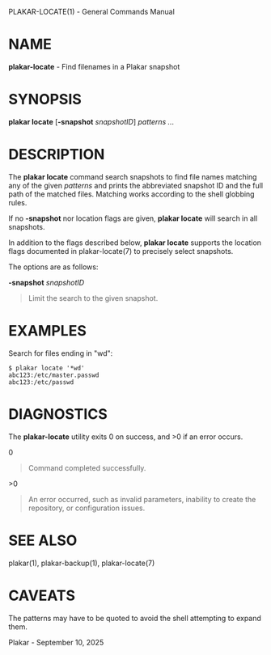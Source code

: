 PLAKAR-LOCATE(1) - General Commands Manual

# NAME

**plakar-locate** - Find filenames in a Plakar snapshot

# SYNOPSIS

**plakar&nbsp;locate**
\[**-snapshot**&nbsp;*snapshotID*]
*patterns&nbsp;...*

# DESCRIPTION

The
**plakar locate**
command search snapshots to find file names matching any of the given
*patterns*
and prints the abbreviated snapshot ID and the full path of the
matched files.
Matching works according to the shell globbing rules.

If no
**-snapshot**
nor location flags are given,
**plakar locate**
will search in all snapshots.

In addition to the flags described below,
**plakar locate**
supports the location flags documented in
plakar-locate(7)
to precisely select snapshots.

The options are as follows:

**-snapshot** *snapshotID*

> Limit the search to the given snapshot.

# EXAMPLES

Search for files ending in
"wd":

	$ plakar locate '*wd'
	abc123:/etc/master.passwd
	abc123:/etc/passwd

# DIAGNOSTICS

The **plakar-locate** utility exits&#160;0 on success, and&#160;&gt;0 if an error occurs.

0

> Command completed successfully.

&gt;0

> An error occurred, such as invalid parameters, inability to create the
> repository, or configuration issues.

# SEE ALSO

plakar(1),
plakar-backup(1),
plakar-locate(7)

# CAVEATS

The patterns may have to be quoted to avoid the shell attempting to
expand them.

Plakar - September 10, 2025
